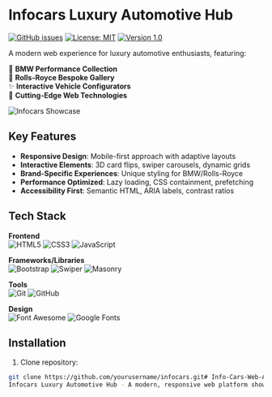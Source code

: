 # Infocars Luxury Automotive Hub

[![GitHub issues](https://img.shields.io/github/issues/yourusername/infocars)](https://github.com/yourusername/infocars/issues)
[![License: MIT](https://img.shields.io/badge/License-MIT-blue.svg)](https://opensource.org/licenses/MIT)
[![Version 1.0](https://img.shields.io/badge/version-1.0-green)]()

A modern web experience for luxury automotive enthusiasts, featuring:

🚗 **BMW Performance Collection**  
👑 **Rolls-Royce Bespoke Gallery**  
✨ **Interactive Vehicle Configurators**  
🚀 **Cutting-Edge Web Technologies**

![Infocars Showcase](screenshot.jpg)

## Key Features
- **Responsive Design**: Mobile-first approach with adaptive layouts
- **Interactive Elements**: 3D card flips, swiper carousels, dynamic grids
- **Brand-Specific Experiences**: Unique styling for BMW/Rolls-Royce
- **Performance Optimized**: Lazy loading, CSS containment, prefetching
- **Accessibility First**: Semantic HTML, ARIA labels, contrast ratios

## Tech Stack
**Frontend**  
![HTML5](https://img.shields.io/badge/-HTML5-E34F26?logo=html5&logoColor=white)
![CSS3](https://img.shields.io/badge/-CSS3-1572B6?logo=css3)
![JavaScript](https://img.shields.io/badge/-JavaScript-F7DF1E?logo=javascript)

**Frameworks/Libraries**  
![Bootstrap](https://img.shields.io/badge/-Bootstrap-7952B3?logo=bootstrap)
![Swiper](https://img.shields.io/badge/-Swiper-6332F6?logo=swiper)
![Masonry](https://img.shields.io/badge/-Masonry-000000)

**Tools**  
![Git](https://img.shields.io/badge/-Git-F05032?logo=git)
![GitHub](https://img.shields.io/badge/-GitHub-181717?logo=github)

**Design**  
![Font Awesome](https://img.shields.io/badge/-Font%20Awesome-528DD7?logo=font-awesome)
![Google Fonts](https://img.shields.io/badge/-Google%20Fonts-4285F4?logo=google-fonts)

## Installation
1. Clone repository:
```bash
git clone https://github.com/yourusername/infocars.git# Info-Cars-Web-Application-
Infocars Luxury Automotive Hub - A modern, responsive web platform showcasing premium luxury vehicles. Explore detailed brand collections (BMW &amp; Rolls-Royce) with interactive configurators, 3D vehicle previews, and performance specifications. Built with cutting-edge web technologies for optimal performance and user experience.
